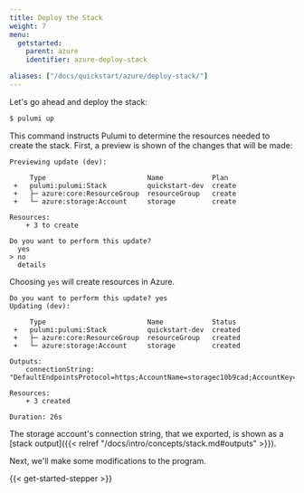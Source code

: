 ```yaml
---
title: Deploy the Stack
weight: 7
menu:
  getstarted:
    parent: azure
    identifier: azure-deploy-stack

aliases: ["/docs/quickstart/azure/deploy-stack/"]
---
```


Let's go ahead and deploy the stack:

```bash
$ pulumi up
```

This command instructs Pulumi to determine the resources needed to create the stack. First, a preview is shown of the changes that will be made:

```
Previewing update (dev):

     Type                         Name            Plan
 +   pulumi:pulumi:Stack          quickstart-dev  create
 +   ├─ azure:core:ResourceGroup  resourceGroup   create
 +   └─ azure:storage:Account     storage         create

Resources:
    + 3 to create

Do you want to perform this update?
  yes
> no
  details
```

Choosing `yes` will create resources in Azure.

```
Do you want to perform this update? yes
Updating (dev):

     Type                         Name            Status
 +   pulumi:pulumi:Stack          quickstart-dev  created
 +   ├─ azure:core:ResourceGroup  resourceGroup   created
 +   └─ azure:storage:Account     storage         created

Outputs:
    connectionString: "DefaultEndpointsProtocol=https;AccountName=storagec10b9cad;AccountKey=f5JxKN8M7mECDlzdB9zTwfJWSplo8jFTFFKRTzGAldscILf1ftrJPaspSA69tzLe24WBbWJ9yTu+mzjaqmPEew==;EndpointSuffix=core.windows.net"

Resources:
    + 3 created

Duration: 26s
```

The storage account's connection string, that we exported, is shown as a [stack output]({{< relref "/docs/intro/concepts/stack.md#outputs" >}}).

Next, we'll make some modifications to the program.

{{< get-started-stepper >}}

